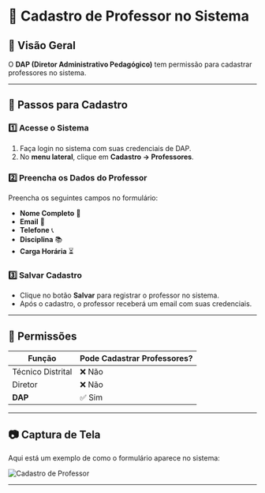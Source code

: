 # 📘 Cadastro de Professor no Sistema

## 📌 Visão Geral
O **DAP (Diretor Administrativo Pedagógico)** tem permissão para cadastrar professores no sistema.

---

## 🚀 Passos para Cadastro

### 1️⃣ Acesse o Sistema
1. Faça login no sistema com suas credenciais de DAP.
2. No **menu lateral**, clique em **Cadastro → Professores**.

### 2️⃣ Preencha os Dados do Professor
Preencha os seguintes campos no formulário:
- **Nome Completo** 📝
- **Email** 📧
- **Telefone** 📞
- **Disciplina** 📚
- **Carga Horária** ⏳

### 3️⃣ Salvar Cadastro
- Clique no botão **Salvar** para registrar o professor no sistema.
- Após o cadastro, o professor receberá um email com suas credenciais.

---

## 🔧 Permissões
| Função          | Pode Cadastrar Professores? |
|---------------|-------------------------|
| Técnico Distrital | ❌ Não |
| Diretor        | ❌ Não |
| **DAP**        | ✅ Sim |

---

## 📷 Captura de Tela
Aqui está um exemplo de como o formulário aparece no sistema:

![Cadastro de Professor](https://via.placeholder.com/600x300?text=Exemplo+de+Formulario)

---

